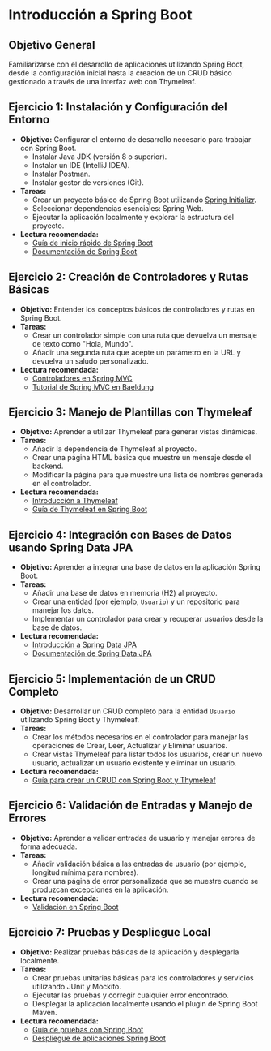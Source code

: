 # Introducción a Spring Boot

## Objetivo General
Familiarizarse con el desarrollo de aplicaciones utilizando Spring Boot, desde la configuración inicial hasta la creación de un CRUD básico gestionado a través de una interfaz web con Thymeleaf.

## Ejercicio 1: Instalación y Configuración del Entorno
- **Objetivo:** Configurar el entorno de desarrollo necesario para trabajar con Spring Boot.
  - Instalar Java JDK (versión 8 o superior).
  - Instalar un IDE (IntelliJ IDEA).
  - Instalar Postman.
  - Instalar gestor de versiones (Git).
- **Tareas:**
  - Crear un proyecto básico de Spring Boot utilizando [Spring Initializr](https://start.spring.io).
  - Seleccionar dependencias esenciales: Spring Web.
  - Ejecutar la aplicación localmente y explorar la estructura del proyecto.
- **Lectura recomendada:**
  - [Guía de inicio rápido de Spring Boot](https://spring.io/quickstart)
  - [Documentación de Spring Boot](https://docs.spring.io/spring-boot/docs/current/reference/htmlsingle/)

## Ejercicio 2: Creación de Controladores y Rutas Básicas
- **Objetivo:** Entender los conceptos básicos de controladores y rutas en Spring Boot.
- **Tareas:**
  - Crear un controlador simple con una ruta que devuelva un mensaje de texto como "Hola, Mundo".
  - Añadir una segunda ruta que acepte un parámetro en la URL y devuelva un saludo personalizado.
- **Lectura recomendada:**
  - [Controladores en Spring MVC](https://docs.spring.io/spring-framework/docs/current/reference/html/web.html#mvc-controller)
  - [Tutorial de Spring MVC en Baeldung](https://www.baeldung.com/spring-mvc-tutorial)

## Ejercicio 3: Manejo de Plantillas con Thymeleaf
- **Objetivo:** Aprender a utilizar Thymeleaf para generar vistas dinámicas.
- **Tareas:**
  - Añadir la dependencia de Thymeleaf al proyecto.
  - Crear una página HTML básica que muestre un mensaje desde el backend.
  - Modificar la página para que muestre una lista de nombres generada en el controlador.
- **Lectura recomendada:**
  - [Introducción a Thymeleaf](https://www.thymeleaf.org/doc/tutorials/3.0/usingthymeleaf.html)
  - [Guía de Thymeleaf en Spring Boot](https://spring.io/guides/gs/serving-web-content/)

## Ejercicio 4: Integración con Bases de Datos usando Spring Data JPA
- **Objetivo:** Aprender a integrar una base de datos en la aplicación Spring Boot.
- **Tareas:**
  - Añadir una base de datos en memoria (H2) al proyecto.
  - Crear una entidad (por ejemplo, `Usuario`) y un repositorio para manejar los datos.
  - Implementar un controlador para crear y recuperar usuarios desde la base de datos.
- **Lectura recomendada:**
  - [Introducción a Spring Data JPA](https://spring.io/guides/gs/accessing-data-jpa/)
  - [Documentación de Spring Data JPA](https://docs.spring.io/spring-data/jpa/docs/current/reference/html/)

## Ejercicio 5: Implementación de un CRUD Completo
- **Objetivo:** Desarrollar un CRUD completo para la entidad `Usuario` utilizando Spring Boot y Thymeleaf.
- **Tareas:**
  - Crear los métodos necesarios en el controlador para manejar las operaciones de Crear, Leer, Actualizar y Eliminar usuarios.
  - Crear vistas Thymeleaf para listar todos los usuarios, crear un nuevo usuario, actualizar un usuario existente y eliminar un usuario.
- **Lectura recomendada:**
  - [Guía para crear un CRUD con Spring Boot y Thymeleaf](https://www.baeldung.com/spring-boot-crud-thymeleaf)

## Ejercicio 6: Validación de Entradas y Manejo de Errores
- **Objetivo:** Aprender a validar entradas de usuario y manejar errores de forma adecuada.
- **Tareas:**
  - Añadir validación básica a las entradas de usuario (por ejemplo, longitud mínima para nombres).
  - Crear una página de error personalizada que se muestre cuando se produzcan excepciones en la aplicación.
- **Lectura recomendada:**
  - [Validación en Spring Boot](https://spring.io/guides/gs/validating-form-input/)

## Ejercicio 7: Pruebas y Despliegue Local
- **Objetivo:** Realizar pruebas básicas de la aplicación y desplegarla localmente.
- **Tareas:**
  - Crear pruebas unitarias básicas para los controladores y servicios utilizando JUnit y Mockito.
  - Ejecutar las pruebas y corregir cualquier error encontrado.
  - Desplegar la aplicación localmente usando el plugin de Spring Boot Maven.
- **Lectura recomendada:**
  - [Guía de pruebas con Spring Boot](https://spring.io/guides/gs/testing-web/)
  - [Despliegue de aplicaciones Spring Boot](https://docs.spring.io/spring-boot/docs/current/reference/html/deployment.html)



